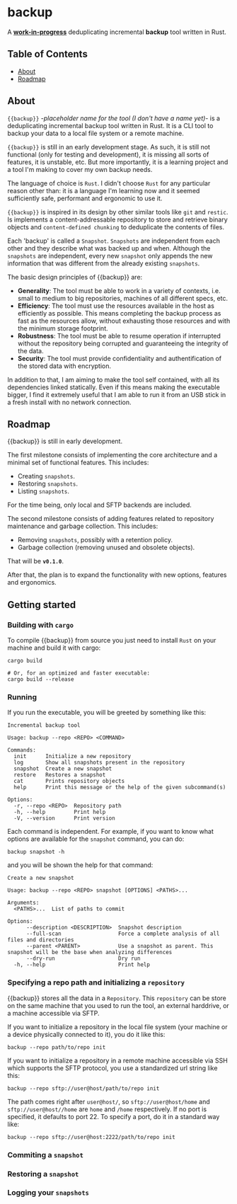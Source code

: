 # backup

A <u>**work-in-progress**</u> deduplicating incremental **backup** tool written in Rust.

## Table of Contents

- [About](#about)
- [Roadmap](#roadmap)

## About
`{{backup}}` *-placeholder name for the tool (I don't have a name yet)-* is a deduplicating incremental backup tool written in Rust. It is a CLI tool to backup your data to a local file system or a remote machine.

`{{backup}}` is still in an early development stage. As such, it is still not functional (only for testing and development), it is missing all sorts of features, it is unstable, etc. But more importantly, it is a learning project and a tool I'm making to cover my own backup needs.

The language of choice is `Rust`. I didn't choose `Rust` for any particular reason other than: it is a language I'm learning now and it seemed sufficiently safe, performant and ergonomic to use it.

`{{backup}}` is inspired in its design by other similar tools like `git` and `restic`. Is implements a content-addressable repository to store and retrieve binary objects and `content-defined chunking` to deduplicate the contents of files.

Each 'backup' is called a `Snapshot`. `Snapshots` are independent from each other and they describe what was backed up and when. Although the `snapshots` are independent, every new `snapshot` only appends the new information that was different from the already existing `snapshots`.

The basic design principles of {{backup}} are:

- **Generality**: The tool must be able to work in a variety of contexts, i.e. small to medium to big repositories, machines of all different specs, etc.
- **Efficiency**: The tool must use the resources available in the host as efficiently as possible. This means completing the backup process as fast as the resources allow, without exhausting those resources and with the minimum storage footprint.
- **Robustness**: The tool must be able to resume operation if interrupted without the repository being corrupted and guaranteeing the integrity of the data.
- **Security**: The tool must provide confidentiality and authentification of the stored data with encryption.

In addition to that, I am aiming to make the tool self contained, with all its dependencies linked statically. Even if this means making the executable bigger, I find it extremely useful that I am able to run it from an USB stick in a fresh install with no network connection.

## Roadmap
{{backup}} is still in early development.

The first milestone consists of implementing the core architecture and a minimal set of functional features. This includes:

- Creating `snapshots`.
- Restoring `snapshots`.
- Listing `snapshots`.

For the time being, only local and SFTP backends are included.

The second milestone consists of adding features related to repository maintenance and garbage collection. This includes:

- Removing `snapshots`, possibly with a retention policy.
- Garbage collection (removing unused and obsolete objects).

That will be **`v0.1.0`**.

After that, the plan is to expand the functionality with new options, features and ergonomics.

## Getting started

### Building with `cargo`
To compile {{backup}} from source you just need to install `Rust` on your machine and build it with cargo:

```
cargo build

# Or, for an optimized and faster executable:
cargo build --release
```

### Running
If you run the executable, you will be greeted by something like this:

```
Incremental backup tool

Usage: backup --repo <REPO> <COMMAND>

Commands:
  init      Initialize a new repository
  log       Show all snapshots present in the repository
  snapshot  Create a new snapshot
  restore   Restores a snapshot
  cat       Prints repository objects
  help      Print this message or the help of the given subcommand(s)

Options:
  -r, --repo <REPO>  Repository path
  -h, --help         Print help
  -V, --version      Print version
```

Each command is independent. For example, if you want to know what options are available for the `snapshot` command, you can do:

```
backup snapshot -h
```

and you will be shown the help for that command:

```
Create a new snapshot

Usage: backup --repo <REPO> snapshot [OPTIONS] <PATHS>...

Arguments:
  <PATHS>...  List of paths to commit

Options:
      --description <DESCRIPTION>  Snapshot description
      --full-scan                  Force a complete analysis of all files and directories
      --parent <PARENT>            Use a snapshot as parent. This snapshot will be the base when analyzing differences
      --dry-run                    Dry run
  -h, --help                       Print help
```

### Specifying a repo path and initializing a `repository`

{{backup}} stores all the data in a `Repository`. This `repository` can be store on the same machine that you used to run the tool, an external harddrive, or a machine accessible via SFTP.

If you want to initialize a repository in the local file system (your machine or a device physically connected to it), you do it like this:

```
backup --repo path/to/repo init
```

If you want to initialize a repository in a remote machine accessible via SSH which supports the SFTP protocol, you use a standardized url string like this:

```
backup --repo sftp://user@host/path/to/repo init
```

The path comes right after `user@host/`, so `sftp://user@host/home` and `sftp://user@host//home` are `home` and `/home` respectively. If no port is specified, it defaults to port 22. To specify a port, do it in a standard way like:

```
backup --repo sftp://user@host:2222/path/to/repo init
```

### Commiting a `snapshot`

### Restoring a `snapshot`

### Logging your `snapshots`
